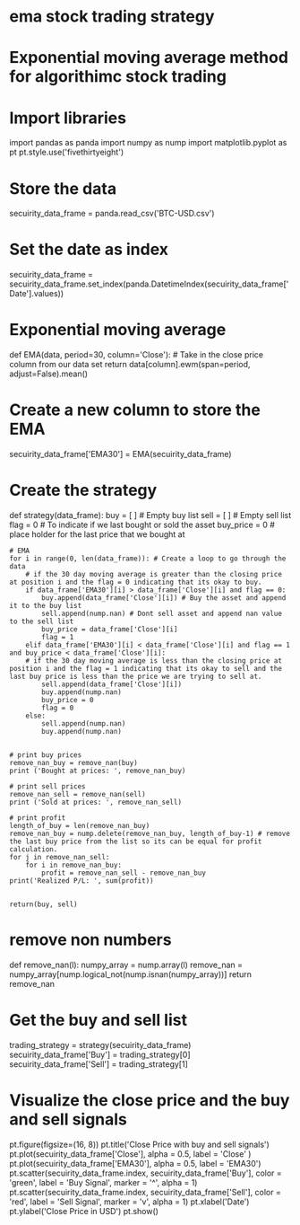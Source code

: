 # ema stock trading strategy

# Exponential moving average method for algorithimc stock trading


# Import libraries
import pandas as panda
import numpy as nump
import matplotlib.pyplot as pt
pt.style.use('fivethirtyeight')



# Store the data
secuirity_data_frame = panda.read_csv('BTC-USD.csv')


# Set the date as index
secuirity_data_frame = secuirity_data_frame.set_index(panda.DatetimeIndex(secuirity_data_frame['Date'].values))


# Exponential moving average
def EMA(data, period=30, column='Close'): # Take in the close price column from our data set
    return data[column].ewm(span=period, adjust=False).mean()


# Create a new column to store the EMA
secuirity_data_frame['EMA30'] = EMA(secuirity_data_frame)


# Create the strategy
def strategy(data_frame):
    buy = [ ]   # Empty buy list
    sell = [ ]  # Empty sell list
    flag = 0    # To indicate if we last bought or sold the asset
    buy_price = 0 # place holder for the last price that we bought at

    # EMA
    for i in range(0, len(data_frame)): # Create a loop to go through the data
        # if the 30 day moving average is greater than the closing price at position i and the flag = 0 indicating that its okay to buy.
        if data_frame['EMA30'][i] > data_frame['Close'][i] and flag == 0:
            buy.append(data_frame['Close'][i]) # Buy the asset and append it to the buy list
            sell.append(nump.nan) # Dont sell asset and append nan value to the sell list
            buy_price = data_frame['Close'][i]
            flag = 1
        elif data_frame['EMA30'][i] < data_frame['Close'][i] and flag == 1 and buy_price < data_frame['Close'][i]:
        # if the 30 day moving average is less than the closing price at position i and the flag = 1 indicating that its okay to sell and the last buy price is less than the price we are trying to sell at.
            sell.append(data_frame['Close'][i])
            buy.append(nump.nan)
            buy_price = 0
            flag = 0
        else:
            sell.append(nump.nan)
            buy.append(nump.nan)


    # print buy prices
    remove_nan_buy = remove_nan(buy)
    print ('Bought at prices: ', remove_nan_buy)

    # print sell prices
    remove_nan_sell = remove_nan(sell)
    print ('Sold at prices: ', remove_nan_sell)

    # print profit
    length_of_buy = len(remove_nan_buy)
    remove_nan_buy = nump.delete(remove_nan_buy, length_of_buy-1) # remove the last buy price from the list so its can be equal for profit calculation.
    for j in remove_nan_sell:
        for i in remove_nan_buy:
            profit = remove_nan_sell - remove_nan_buy
    print('Realized P/L: ', sum(profit))
    

    return(buy, sell)


# remove non numbers
def remove_nan(l):
    numpy_array = nump.array(l)
    remove_nan = numpy_array[nump.logical_not(nump.isnan(numpy_array))]
    return  remove_nan


# Get the buy and sell list
trading_strategy = strategy(secuirity_data_frame)
secuirity_data_frame['Buy'] = trading_strategy[0]
secuirity_data_frame['Sell'] = trading_strategy[1]


# Visualize the close price and the buy and sell signals
pt.figure(figsize=(16, 8))
pt.title('Close Price with buy and sell signals')
pt.plot(secuirity_data_frame['Close'], alpha = 0.5, label = 'Close' )
pt.plot(secuirity_data_frame['EMA30'], alpha = 0.5, label = 'EMA30')
pt.scatter(secuirity_data_frame.index, secuirity_data_frame['Buy'], color = 'green', label = 'Buy Signal', marker = '^', alpha = 1)
pt.scatter(secuirity_data_frame.index, secuirity_data_frame['Sell'], color = 'red', label = 'Sell Signal', marker = 'v', alpha = 1)
pt.xlabel('Date')
pt.ylabel('Close Price in USD')
pt.show()
